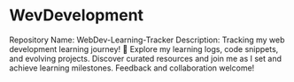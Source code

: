 # WevDevelopment
 Repository Name: WebDev-Learning-Tracker  Description:  Tracking my web development learning journey! 🚀 Explore my learning logs, code snippets, and evolving projects. Discover curated resources and join me as I set and achieve learning milestones. Feedback and collaboration welcome!
